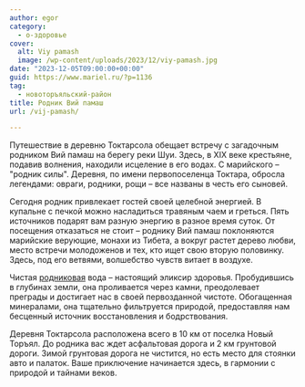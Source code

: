 ```yaml
---
author: egor
category:
  - о-здоровье
cover:
  alt: Viy pamash
  image: /wp-content/uploads/2023/12/viy-pamash.jpg
date: "2023-12-05T09:00:00+00:00"
guid: https://www.mariel.ru/?p=1136
tag:
  - новоторъяльский-район
title: Родник Вий памаш
url: /vij-pamash/

---
```

Путешествие в деревню Токтарсола обещает встречу с загадочным родником Вий памаш на берегу реки Шуи. Здесь, в XIX веке крестьяне, подавив волнения, находили исцеление в его водах. С марийского – "родник силы". Деревня, по имени первопоселенца Токтара, обросла легендами: овраги, родники, рощи – все названы в честь его сыновей.

Сегодня родник привлекает гостей своей целебной энергией. В купальне с печкой можно насладиться травяным чаем и греться. Пять источников подарят вам разную энергию в разное время суток. От посещения отказаться не стоит – роднику Вий памаш поклоняются марийские верующие, монахи из Тибета, а вокруг растет дерево любви, место встречи молодоженов и тех, кто ищет свою вторую половинку. Здесь, под его ветвями, волшебство чувств витает в воздухе.

Чистая [родниковая](/green-key/) вода – настоящий эликсир здоровья. Пробудившись в глубинах земли, она проливается через камни, преодолевает преграды и достигает нас в своей первозданной чистоте. Обогащенная минералами, она тщательно фильтруется природой, предоставляя нам бесценный источник восстановления и бодрствования.

Деревня Токтарсола расположена всего в 10 км от поселка Новый Торъял. До родника вас ждет асфальтовая дорога и 2 км грунтовой дороги. Зимой грунтовая дорога не чистится, но есть место для стоянки авто и палаток. Ваше приключение начинается здесь, в гармонии с природой и тайнами веков.
